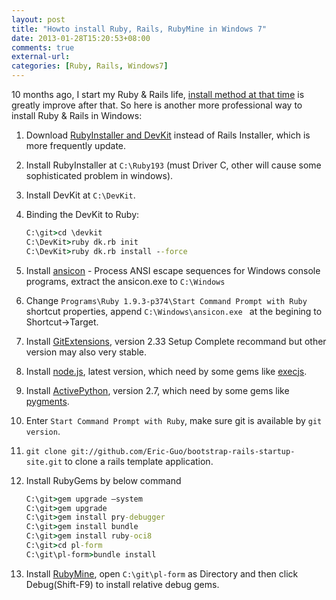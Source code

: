 ```yaml
---
layout: post
title: "Howto install Ruby, Rails, RubyMine in Windows 7"
date: 2013-01-28T15:20:53+08:00
comments: true
external-url:
categories: [Ruby, Rails, Windows7]
---
```


10 months ago, I start my Ruby & Rails life, [install method at that time](/2012/04/01/install-ruby-1-dot-9-3-and-rails-3-dot-2-3-on-windows-7/) is greatly improve after that. So here is another more professional way to install Ruby & Rails in Windows:

<!--more-->

1. Download [RubyInstaller and DevKit](http://rubyinstaller.org/downloads/) instead of Rails Installer, which is more frequently update.

2. Install RubyInstaller at `C:\Ruby193` (must Driver C, other will cause some sophisticated problem in windows).

3. Install DevKit at `C:\DevKit`.

4. Binding the DevKit to Ruby:

	```bat
	C:\git>cd \devkit
	C:\DevKit>ruby dk.rb init
	C:\DevKit>ruby dk.rb install --force
	```

5. Install [ansicon](https://github.com/adoxa/ansicon) - Process ANSI escape sequences for Windows console programs, extract the ansicon.exe to `C:\Windows`

6. Change `Programs\Ruby 1.9.3-p374\Start Command Prompt with Ruby` shortcut properties, append `C:\Windows\ansicon.exe ` at the begining to Shortcut->Target.

7. Install [GitExtensions](http://code.google.com/p/gitextensions/downloads/list), version 2.33 Setup Complete recommand but other version may also very stable.

8. Install [node.js](http://nodejs.org/), latest version, which need by some gems like [execjs](https://github.com/sstephenson/execjs#readme).

9. Install [ActivePython](http://www.activestate.com/activepython/downloads), version 2.7, which need by some gems like [pygments](https://github.com/tmm1/pygments.rb).

10. Enter `Start Command Prompt with Ruby`, make sure git is available by `git version`.

11. `git clone git://github.com/Eric-Guo/bootstrap-rails-startup-site.git` to clone a rails template application.

12. Install RubyGems by below command

	```bat
	C:\git>gem upgrade –system
	C:\git>gem upgrade
	C:\git>gem install pry-debugger
	C:\git>gem install bundle
	C:\git>gem install ruby-oci8
	C:\git>cd pl-form
	C:\git\pl-form>bundle install
	```

13. Install [RubyMine](http://www.jetbrains.com/ruby/download/index.html), open `C:\git\pl-form` as Directory and then click Debug(Shift-F9) to install relative debug gems.
